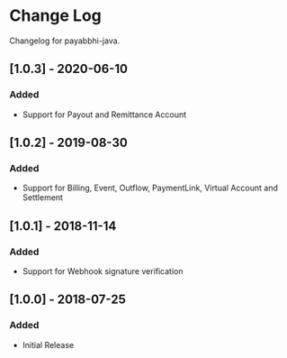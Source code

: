 # Change Log

Changelog for payabbhi-java.

## [1.0.3] - 2020-06-10
### Added
- Support for Payout and Remittance Account

## [1.0.2] - 2019-08-30
### Added
- Support for Billing, Event, Outflow, PaymentLink, Virtual Account and Settlement

## [1.0.1] - 2018-11-14
### Added
- Support for Webhook signature verification

## [1.0.0] - 2018-07-25
### Added
- Initial Release
